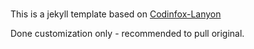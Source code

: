 #

This is a jekyll template based on [Codinfox-Lanyon](https://github.com/codinfox/codinfox-lanyon)

Done customization only - recommended to pull original. 
